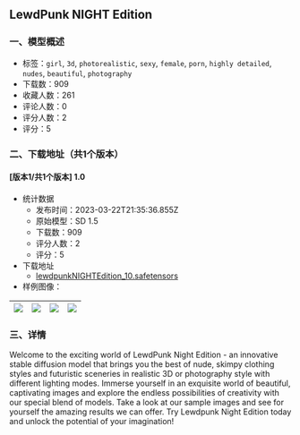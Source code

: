 ## LewdPunk NIGHT Edition
### 一、模型概述

- 标签：`girl`, `3d`, `photorealistic`, `sexy`, `female`, `porn`, `highly detailed`, `nudes`, `beautiful`, `photography`
- 下载数：909
- 收藏人数：261
- 评论人数：0
- 评分人数：2
- 评分：5

### 二、下载地址（共1个版本）

#### [版本1/共1个版本] 1.0

- 统计数据
  - 发布时间：2023-03-22T21:35:36.855Z
  - 原始模型：SD 1.5
  - 下载数：909
  - 评分人数：2
  - 评分：5
- 下载地址
  - [lewdpunkNIGHTEdition_10.safetensors](https://civitai.com/api/download/models/26861)
- 样例图像：

| <img src="https://image.civitai.com/xG1nkqKTMzGDvpLrqFT7WA/e295a593-1620-4663-b9c6-109742b41900/width=450/295931.jpeg" /> | <img src="https://image.civitai.com/xG1nkqKTMzGDvpLrqFT7WA/224b9eea-897a-4225-e434-5dd3a52e0b00/width=450/295935.jpeg" /> | <img src="https://image.civitai.com/xG1nkqKTMzGDvpLrqFT7WA/c4245516-3c9a-4439-aeb7-65ca88faa000/width=450/295934.jpeg" /> | <img src="https://image.civitai.com/xG1nkqKTMzGDvpLrqFT7WA/fe78bbe0-aaeb-4d4b-3310-8e6ce9aed300/width=450/295933.jpeg" /> |
| ---- | ---- | ---- | ---- |


### 三、详情
<p>Welcome to the exciting world of LewdPunk Night Edition - an innovative stable diffusion model that brings you the best of nude, skimpy clothing styles and futuristic sceneries in realistic 3D or photography style with different lighting modes. Immerse yourself in an exquisite world of beautiful, captivating images and explore the endless possibilities of creativity with our special blend of models. Take a look at our sample images and see for yourself the amazing results we can offer. Try Lewdpunk Night Edition today and unlock the potential of your imagination!</p>